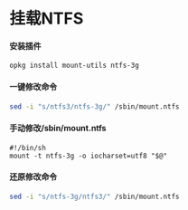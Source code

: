 # 挂载NTFS
#### 安装插件
```
opkg install mount-utils ntfs-3g
```
#### 一键修改命令
```sh
sed -i "s/ntfs3/ntfs-3g/" /sbin/mount.ntfs
```
#### 手动修改/sbin/mount.ntfs
```
#!/bin/sh
mount -t ntfs-3g -o iocharset=utf8 "$@"
```
#### 还原修改命令
```sh
sed -i "s/ntfs-3g/ntfs3/" /sbin/mount.ntfs
```

